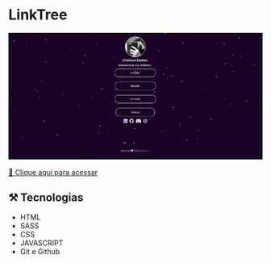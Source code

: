 # LinkTree

![preview](Screenshot%202025-01-29%20203842.png)




[ 🔗 Clique aqui para acessar](https://linktreeviniciusoares.netlify.app)




## ⚒️ Tecnologias 

- HTML
- SASS
- CSS
- JAVASCRIPT
- Git e Github
